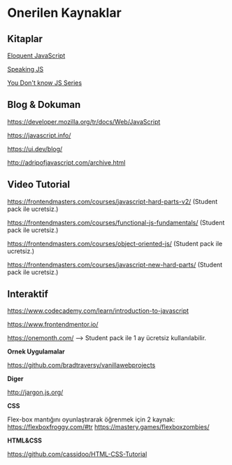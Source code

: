 # Onerilen Kaynaklar

## Kitaplar

[Eloquent JavaScript](https://eloquentjavascript.net/)

[Speaking JS](http://speakingjs.com/es5/index.html)

[You Don't know JS Series](https://github.com/getify/You-Dont-Know-JS)

## Blog & Dokuman

https://developer.mozilla.org/tr/docs/Web/JavaScript

https://javascript.info/

https://ui.dev/blog/

http://adripofjavascript.com/archive.html


## Video Tutorial
https://frontendmasters.com/courses/javascript-hard-parts-v2/ (Student pack ile ucretsiz.)

https://frontendmasters.com/courses/functional-js-fundamentals/ (Student pack ile ucretsiz.)

https://frontendmasters.com/courses/object-oriented-js/ (Student pack ile ucretsiz.)

https://frontendmasters.com/courses/javascript-new-hard-parts/ (Student pack ile ucretsiz.)

## Interaktif

https://www.codecademy.com/learn/introduction-to-javascript

https://www.frontendmentor.io/

https://onemonth.com/ --> Student pack ile 1 ay ücretsiz kullanılabilir.

**Ornek Uygulamalar**

https://github.com/bradtraversy/vanillawebprojects

**Diger**

http://jargon.js.org/

**CSS**

Flex-box mantığını oyunlaştırarak öğrenmek için 2 kaynak:
https://flexboxfroggy.com/#tr
https://mastery.games/flexboxzombies/

**HTML&CSS**

https://github.com/cassidoo/HTML-CSS-Tutorial
